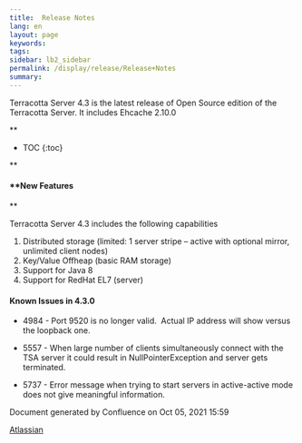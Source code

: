 ```yaml
---
title:  Release Notes
lang: en
layout: page
keywords:
tags:
sidebar: lb2_sidebar
permalink: /display/release/Release+Notes
summary:
---
```


Terracotta Server 4.3 is the latest release of Open Source edition of the Terracotta Server. It includes Ehcache 2.10.0

**

* TOC
{:toc}

**

#### **New Features  
**

Terracotta Server 4.3 includes the following capabilities

1.  Distributed storage (limited: 1 server stripe – active with optional mirror, unlimited client nodes)
2.  Key/Value Offheap (basic RAM storage)
3.  Support for Java 8
4.  Support for RedHat EL7 (server)  
    

#### Known Issues in 4.3.0

*   4984 - Port 9520 is no longer valid.  Actual IP address will show versus the loopback one.
    
*   5557 - When large number of clients simultaneously connect with the TSA server it could result in NullPointerException and server gets terminated.
    
*   5737 - Error message when trying to start servers in active-active mode does not give meaningful information.  
      
    

Document generated by Confluence on Oct 05, 2021 15:59

[Atlassian](http://www.atlassian.com/)

